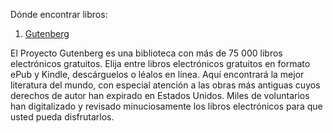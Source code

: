 Dónde encontrar libros:

1. [Gutenberg](https://www.gutenberg.org)
   
El Proyecto Gutenberg es una biblioteca con más de 75 000 libros electrónicos gratuitos.
Elija entre libros electrónicos gratuitos en formato ePub y Kindle, descárguelos o léalos en línea. Aquí encontrará la mejor literatura del mundo,
con especial atención a las obras más antiguas cuyos derechos de autor han expirado en Estados Unidos. Miles de voluntarios han digitalizado
y revisado minuciosamente los libros electrónicos para que usted pueda disfrutarlos.

